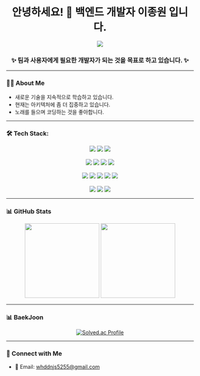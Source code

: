<h1 align="center">안녕하세요! 👋 백엔드 개발자 이종원 입니다.</h1>

<p align="center">
  <img src="https://readme-typing-svg.herokuapp.com?font=Fira+Code&pause=1000&center=true&vCenter=true&width=435&lines=Backend+Developer;Spring+%7C+Java;Passionate+about+clean+code+%26+architecture" />
</p>

<h3 align="center">✨ 팀과 사용자에게 필요한 개발자가 되는 것을 목표로 하고 있습니다.  ✨</h3>

---

### 👨‍💻 About Me
- 새로운 기술을 지속적으로 학습하고 있습니다.
- 현재는 아키텍처에 좀 더 집중하고 있습니다. 
- 노래를 들으며 코딩하는 것을 좋아합니다.

---

### 🛠 Tech Stack:
<p align="center">
  <img src="https://img.shields.io/badge/Java-007396?style=for-the-badge&logo=java&logoColor=white" />
  <img src="https://img.shields.io/badge/Spring-6DB33F?style=for-the-badge&logo=spring&logoColor=white" />
  <img src="https://img.shields.io/badge/SpringBoot-6DB33F?style=for-the-badge&logo=springboot&logoColor=white" />
  <br>
  <br>
 
  <img src="https://img.shields.io/badge/MySQL-4479A1?style=for-the-badge&logo=mysql&logoColor=white" />
  <img src="https://img.shields.io/badge/PostgreSQL-336791?style=for-the-badge&logo=postgresql&logoColor=white" />
  <img src="https://img.shields.io/badge/MongoDB-47A248?style=for-the-badge&logo=mongodb&logoColor=white" />
  <img src="https://img.shields.io/badge/MariaDB-003545?style=for-the-badge&logo=mariadb&logoColor=white" />
  <br>
  <br>
  
  <img src="https://img.shields.io/badge/Docker-2496ED?style=for-the-badge&logo=docker&logoColor=white" />
<!--   <img src="https://img.shields.io/badge/Kubernetes-326CE5?style=for-the-badge&logo=kubernetes&logoColor=white" /> -->
  <img src="https://img.shields.io/badge/AWS-232F3E?style=for-the-badge&logo=amazonaws&logoColor=white" />
  <img src="https://img.shields.io/badge/Linux-FCC624?style=for-the-badge&logo=linux&logoColor=black" />
  <img src="https://img.shields.io/badge/Nginx-009639?style=for-the-badge&logo=nginx&logoColor=white" />
  <img src="https://img.shields.io/badge/Redis-DC382D?style=for-the-badge&logo=redis&logoColor=white" />
  <br>
  <br>
  
  <img src="https://img.shields.io/badge/Git-F05032?style=for-the-badge&logo=git&logoColor=white" />
  <img src="https://img.shields.io/badge/GitHub-181717?style=for-the-badge&logo=github&logoColor=white" />
  <img src="https://img.shields.io/badge/Firebase-FFCA28?style=for-the-badge&logo=firebase&logoColor=black" />
</p>


---

### 📊 GitHub Stats
<p align="center">
  <img src="https://github-readme-stats.vercel.app/api?username=LJW22222&show_icons=true&theme=dark&hide_border=true" height="200" />
<!--   <img src="https://streak-stats.demolab.com/?user=LJW22222&theme=dark&hide_border=true" height="150" /> -->
   <img src="https://github-readme-stats.vercel.app/api/top-langs/?username=LJW22222&langs_count=8&theme=dark&hide_border=true" height="200" />
</p>

---

### 📊 BaekJoon
<p align="center">
  <a href="https://solved.ac/kjw2200/">
    <img src="https://mazassumnida.wtf/api/v2/generate_badge?boj=kjw2200" alt="Solved.ac Profile" />
  </a>
</p>

---

### 🔗 Connect with Me
- 📧 Email: whddnjs5255@gmail.com
<!-- - 🏠 Blog: [Your Blog](https://yourblog.com)
- 💼 LinkedIn: [Your LinkedIn](https://linkedin.com/in/your-profile) -->
